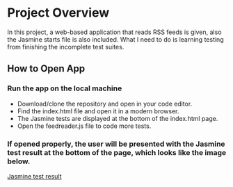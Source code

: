 # Project Overview

In this project, a web-based application that reads RSS feeds is given, also the Jasmine starts file is also included. What I need to do is learning testing from finishing the incomplete test suites.


## How to Open App
### Run the app on the local machine 
- Download/clone the repository and open in your code editor.
- Find the index.html file and open it in a modern browser.
- The Jasmine tests are displayed at the bottom of the index.html page.
- Open the feedreader.js file to code more tests.

### If opened properly, the user will be presented with the Jasmine test result at the bottom of the page, which looks like the image below.
[Jasmine test result](images/testResult.png)
